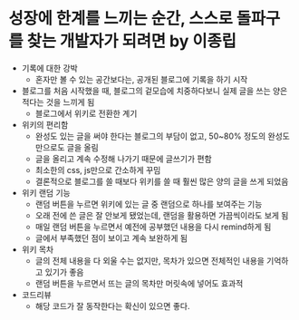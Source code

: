 # 성장에 한계를 느끼는 순간, 스스로 돌파구를 찾는 개발자가 되려면 by 이종립

- 기록에 대한 강박
  - 혼자만 볼 수 있는 공간보다는, 공개된 블로그에 기록을 하기 시작
- 블로그를 처음 시작했을 때, 블로그의 겉모습에 치중하다보니 실제 글을 쓰는 양은 적다는 것을 느끼게 됨
  - 블로그에서 위키로 전환한 계기
- 위키의 편리함
  - 완성도 있는 글을 써야 한다는 블로그의 부담이 없고, 50~80% 정도의 완성도만으로도 글을 올림
  - 글을 올리고 계속 수정해 나가기 때문에 글쓰기가 편함
  - 최소한의 css, js만으로 간소하게 꾸밈
  - 결론적으로 블로그를 쓸 때보다 위키를 쓸 때 훨씬 많은 양의 글을 쓰게 되었음
- 위키 랜덤 기능
  - 랜덤 버튼을 누르면 위키에 있는 글 중 랜덤으로 하나를 보여주는 기능
  - 오래 전에 쓴 글은 잘 안보게 됐었는데, 랜덤을 활용하면 가끔씩이라도 보게 됨
  - 매일 랜덤 버튼을 누르면서 예전에 공부했던 내용을 다시 remind하게 됨
  - 글에서 부족했던 점이 보이고 계속 보완하게 됨
- 위키 목차
  - 글의 전체 내용을 다 외울 수는 없지만, 목차가 있으면 전체적인 내용을 기억하고 있기가 좋음
  - 랜덤 버튼을 누르면서 뜨는 글의 목차만 머릿속에 넣어도 효과적
- 코드리뷰
  - 해당 코드가 잘 동작한다는 확신이 있으면 좋다.